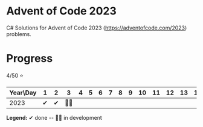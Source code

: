 # Advent of Code 2023

C# Solutions for Advent of Code 2023 (https://adventofcode.com/2023) problems.

# Progress

4/50 ⭐

| Year\Day | 1   | 2   | 3   | 4   | 5   | 6   | 7   | 8   | 9   | 10  | 11  | 12  | 13  | 14  | 15  | 16  | 17  | 18  | 19  | 20  | 21  | 22  | 23  | 24  | 25  |
| -------- | --- | --- | --- | --- | --- | --- | --- | --- | --- | --- | --- | --- | --- | --- | --- | --- | --- | --- | --- | --- | --- | --- | --- | --- | --- |
| 2023     | ✔   | ✔   | 👨‍💻  |

<strong>Legend:</strong> ✔ done -- 👨‍💻 in development
